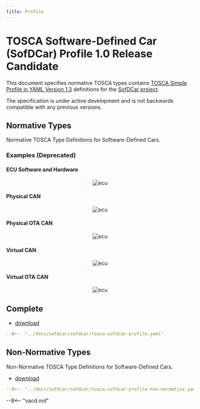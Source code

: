 ```yaml
---
title: Profile
---
```


# TOSCA Software-Defined Car (SofDCar) Profile 1.0 Release Candidate

This document specifies normative TOSCA types 
contains [TOSCA Simple Profile in YAML Version 1.3](https://docs.oasis-open.org/tosca/TOSCA-Simple-Profile-YAML/v1.3/os/TOSCA-Simple-Profile-YAML-v1.3-os.html)
definitions for the [SofDCar project](https://sofdcar.de/language/en).

The specification is under active development and is not backwards compatible with any previous versions.

## Normative Types 

Normative TOSCA Type Definitions for Software-Defined Cars.


### Examples (Deprecated)

#### ECU Software and Hardware

<p align="center">
<img src="../assets/ecu.svg" alt="ecu"/>
</p>

#### Physical CAN

<p align="center">
<img src="../assets/can-p-p.svg" alt="ecu"/>
</p>

#### Physical OTA CAN

<p align="center">
<img src="../assets/can-p-p-ota.svg" alt="ecu"/>
</p>

#### Virtual CAN

<p align="center">
<img src="../assets/can-v-v.svg" alt="ecu"/>
</p>

#### Virtual OTA CAN

<p align="center">
<img src="../assets/can-v-v-ota.svg" alt="ecu"/>
</p>

## Complete

- [download](tosca-sofdcar-profile.yaml)

```yaml linenums="1"
--8<-- "../docs/sofdcar/sofdcar/tosca-sofdcar-profile.yaml"
```


## Non-Normative Types

Non-Normative TOSCA Type Definitions for Software-Defined Cars.

- [download](tosca-sofdcar-profile-non-normative.yaml)

```yaml linenums="1"
--8<-- "../docs/sofdcar/sofdcar/tosca-sofdcar-profile-non-normative.yaml"
```

--8<-- "vacd.md"